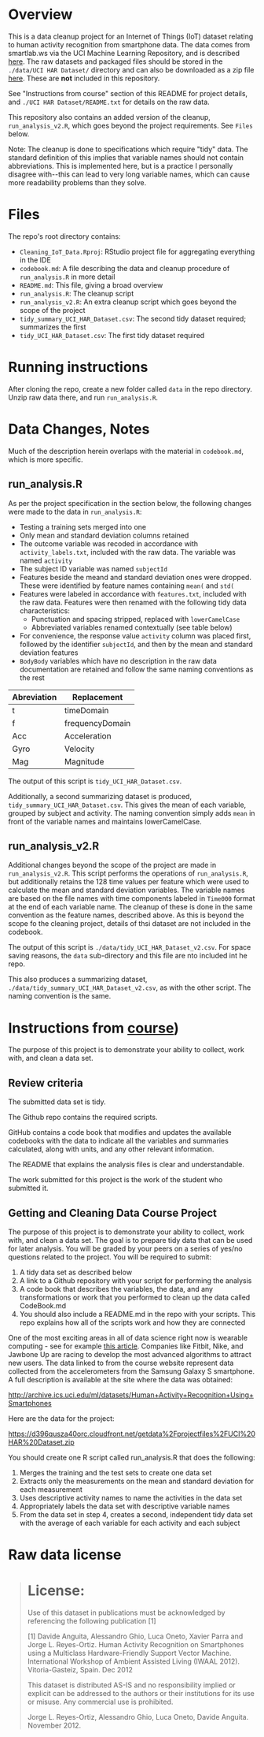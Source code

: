 # Overview

This is a data cleanup project for an Internet of Things (IoT) dataset relating to human activity recognition from smartphone data. The data comes from smartlab.ws via the UCI Machine Learning Repository, and is described [here](http://archive.ics.uci.edu/ml/datasets/Human+Activity+Recognition+Using+Smartphones). The raw datasets and packaged files should be stored in the `./data/UCI HAR Dataset/` directory and can also be downloaded as a zip file [here](https://d396qusza40orc.cloudfront.net/getdata%2Fprojectfiles%2FUCI%20HAR%20Dataset.zip). These are **not** included in this repository.

See "Instructions from course" section of this README for project details, and `./UCI HAR Dataset/README.txt` for details on the raw data.

This repository also contains an added version of the cleanup, `run_analysis_v2.R`, which goes beyond the project requirements. See `Files` below.

Note: The cleanup is done to specifications which require "tidy" data. The standard definition of this implies that variable names should not contain abbreviations. This is implemented here, but is a practice I personally disagree with--this can lead to very long variable names, which can cause more readability problems than they solve.


# Files

The repo's root directory contains:

* `Cleaning_IoT_Data.Rproj`: RStudio project file for aggregating everything in the IDE
* `codebook.md`: A file describing the data and cleanup procedure of `run_analysis.R` in more detail
* `README.md`: This file, giving a broad overview
* `run_analysis.R`: The cleanup script
* `run_analysis_v2.R`: An extra cleanup script which goes beyond the scope of the project
* `tidy_summary_UCI_HAR_Dataset.csv`: The second tidy dataset required; summarizes the first
* `tidy_UCI_HAR_Dataset.csv`: The first tidy dataset required

# Running instructions

After cloning the repo, create a new folder called `data` in the repo directory. Unzip raw data there, and run `run_analysis.R`.

# Data Changes, Notes

Much of the description herein overlaps with the material in `codebook.md`, which is more specific.

## run_analysis.R

As per the project specification in the section below, the following changes were made to the data in `run_analysis.R`:

* Testing a training sets merged into one
* Only mean and standard deviation columns retained
* The outcome variable was recoded in accordance with `activity_labels.txt`, included with the raw data. The variable was named `activity`
* The subject ID variable was named `subjectId`
* Features beside the meand and standard deviation ones were dropped. These were identified by feature names containing `mean(` and `std(`
* Features were labeled in accordance with `features.txt`, included with the raw data. Features were then renamed with the following tidy data characteristics:
    * Punctuation and spacing stripped, replaced with `lowerCamelCase`
	* Abbreviated variables renamed contextually (see table below)
* For convenience, the response value `activity` column was placed first, followed by the identifier `subjectId`, and then by the mean and standard deviation features
* `BodyBody` variables which have no description in the raw data documentation are retained and follow the same naming conventions as the rest

Abreviation | Replacement     
------------|-----------------
t           | timeDomain      
f           | frequencyDomain 
Acc         | Acceleration    
Gyro        | Velocity        
Mag         | Magnitude       

The output of this script is `tidy_UCI_HAR_Dataset.csv`.

Additionally, a second summarizing dataset is produced, `tidy_summary_UCI_HAR_Dataset.csv`. This gives the mean of each variable, grouped by subject and activity. The naming convention simply adds `mean` in front of the variable names and maintains lowerCamelCase.

## run_analysis_v2.R

Additional changes beyond the scope of the project are made in `run_analysis_v2.R`. This script performs the operations of `run_analysis.R`, but additionally retains the 128 time values per feature which were used to calculate the mean and standard deviation variables. The variable names are based on the file names with time components labeled in `Time000` format at the end of each variable name. The cleanup of these is done in the same convention as the feature names, described above. As this is beyond the scope fo the cleaning project, details of thsi dataset are not included in the codebook.

The output of this script is `./data/tidy_UCI_HAR_Dataset_v2.csv`. For space saving reasons, the `data` sub-directory and this file are nto included int he repo.

This also produces a summarizing dataset, `./data/tidy_summary_UCI_HAR_Dataset_v2.csv`, as with the other script. The naming convention is the same.


# Instructions from [course](https://www.coursera.org/learn/data-cleaning/peer/FIZtT/getting-and-cleaning-data-course-project))

The purpose of this project is to demonstrate your ability to collect, work with, and clean a data set.

## Review criteria 

The submitted data set is tidy.

The Github repo contains the required scripts.

GitHub contains a code book that modifies and updates the available codebooks with the data to indicate all the variables and summaries calculated, along with units, and any other relevant information.

The README that explains the analysis files is clear and understandable.

The work submitted for this project is the work of the student who submitted it.

## Getting and Cleaning Data Course Project

The purpose of this project is to demonstrate your ability to collect, work with, and clean a data set. The goal is to prepare tidy data that can be used for later analysis. You will be graded by your peers on a series of yes/no questions related to the project. You will be required to submit:  
1. A tidy data set as described below
2. A link to a Github repository with your script for performing the analysis
3. A code book that describes the variables, the data, and any transformations or work that you performed to clean up the data called CodeBook.md
4. You should also include a README.md in the repo with your scripts. This repo explains how all of the scripts work and how they are connected

One of the most exciting areas in all of data science right now is wearable computing - see for example [this article](http://www.insideactivitytracking.com/data-science-activity-tracking-and-the-battle-for-the-worlds-top-sports-brand/). Companies like Fitbit, Nike, and Jawbone Up are racing to develop the most advanced algorithms to attract new users. The data linked to from the course website represent data collected from the accelerometers from the Samsung Galaxy S smartphone. A full description is available at the site where the data was obtained:

http://archive.ics.uci.edu/ml/datasets/Human+Activity+Recognition+Using+Smartphones

Here are the data for the project:

https://d396qusza40orc.cloudfront.net/getdata%2Fprojectfiles%2FUCI%20HAR%20Dataset.zip

You should create one R script called run_analysis.R that does the following:

1. Merges the training and the test sets to create one data set
2. Extracts only the measurements on the mean and standard deviation for each measurement
3. Uses descriptive activity names to name the activities in the data set
4. Appropriately labels the data set with descriptive variable names
5. From the data set in step 4, creates a second, independent tidy data set with the average of each variable for each activity and each subject

# Raw data license

> License:
> ========
> Use of this dataset in publications must be acknowledged by referencing the following publication [1] 
> 
> [1] Davide Anguita, Alessandro Ghio, Luca Oneto, Xavier Parra and Jorge L. Reyes-Ortiz. Human Activity Recognition on Smartphones using a Multiclass Hardware-Friendly Support Vector Machine. International Workshop of Ambient Assisted Living (IWAAL 2012). Vitoria-Gasteiz, Spain. Dec 2012
> 
> This dataset is distributed AS-IS and no responsibility implied or explicit can be addressed to the authors or their institutions for its use or misuse. Any commercial use is prohibited.
> 
> Jorge L. Reyes-Ortiz, Alessandro Ghio, Luca Oneto, Davide Anguita. November 2012.